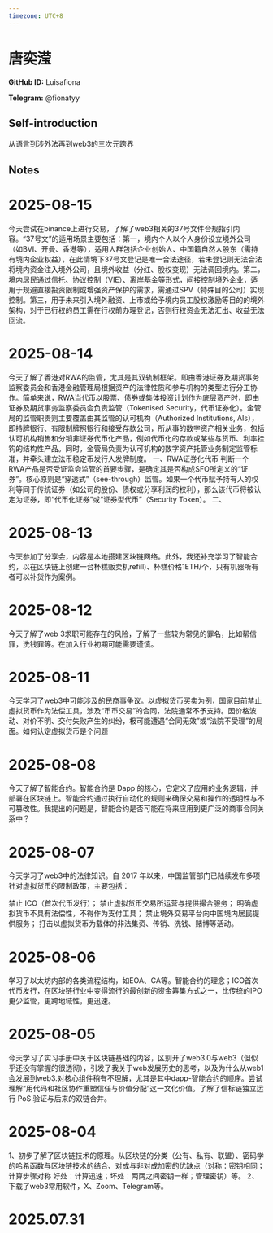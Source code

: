 ```yaml
---
timezone: UTC+8
---
```


# 唐奕滢

**GitHub ID:** Luisafiona

**Telegram:** @fionatyy

## Self-introduction

从语言到涉外法再到web3的三次元跨界

## Notes

<!-- Content_START -->
# 2025-08-15

今天尝试在binance上进行交易，了解了web3相关的37号文件合规指引内容。“37号文”的适用场景主要包括：第一，境内个人以个人身份设立境外公司（如BVI、开曼、香港等），适用人群包括企业创始人、中国籍自然人股东（需持有境内企业权益），在此情境下37号文登记是唯一合法途径，若未登记则无法合法将境内资金注入境外公司，且境外收益（分红、股权变现）无法调回境内。第二，境内居民通过信托、协议控制（VIE）、离岸基金等形式，间接控制境外企业，适用于规避直接投资限制或增强资产保护的需求，需通过SPV（特殊目的公司）实现控制。第三，用于未来引入境外融资、上市或给予境内员工股权激励等目的的境外架构，对于已行权的员工需在行权前办理登记，否则行权资金无法汇出、收益无法回流。

# 2025-08-14

今天了解了香港对RWA的监管，尤其是其双轨制框架。即由香港证券及期货事务监察委员会和香港金融管理局根据资产的法律性质和参与机构的类型进行分工协作。简单来说，RWA当代币以股票、债券或集体投资计划作为底层资产时，即由证券及期货事务监察委员会负责监管（Tokenised Security，代币证券化）。金管局的监管职责则主要覆盖由其监管的认可机构（Authorized Institutions, AIs），即持牌银行、有限制牌照银行和接受存款公司，所从事的数字资产相关业务，包括认可机构销售和分销非证券代币化产品，例如代币化的存款或某些与货币、利率挂钩的结构性产品。同时，金管局负责为认可机构的数字资产托管业务制定监管标准，并牵头建立法币稳定币发行人发牌制度。
一、RWA证券化代币
判断一个RWA产品是否受证监会监管的首要步骤，是确定其是否构成SFO所定义的“证券”。核心原则是“穿透式”（see-through）监管。如果一个代币赋予持有人的权利等同于传统证券（如公司的股份、债权或分享利润的权利），那么该代币将被认定为证券，即“代币化证券”或“证券型代币”（Security Token）。
二、

# 2025-08-13

今天参加了分享会，内容是本地搭建区块链网络。此外，我还补充学习了智能合约，以在区块链上创建一台杯糕贩卖机refill)、杯糕价格1ETH/个，只有机器所有者可以补货作为案例。

# 2025-08-12

今天了解了web 3求职可能存在的风险，了解了一些较为常见的罪名，比如帮信罪，洗钱罪等。在加入行业初期可能需要谨慎。

# 2025-08-11

今天学习了web3中可能涉及的民商事争议。以虚拟货币买卖为例，国家目前禁止虚拟货币作为法偿工具，涉及“币币交易”的合同，法院通常不予支持。因价格波动、对价不明、交付失败产生的纠纷，极可能遭遇“合同无效”或“法院不受理”的局面。如何认定虚拟货币是个问题

# 2025-08-08

今天了解了智能合约。智能合约是 Dapp 的核心，它定义了应用的业务逻辑，并部署在区块链上。智能合约通过执行自动化的规则来确保交易和操作的透明性与不可篡改性。我提出的问题是，智能合约是否可能在将来应用到更广泛的商事合同关系中？

# 2025-08-07

今天学习了web3中的法律知识。自 2017 年以来，中国监管部门已陆续发布多项针对虚拟货币的限制政策，主要包括：

禁止 ICO（首次代币发行）；
禁止虚拟货币交易所运营与提供撮合服务；
明确虚拟货币不具有法偿性，不得作为支付工具；
禁止境外交易平台向中国境内居民提供服务；
打击以虚拟货币为载体的非法集资、传销、洗钱、赌博等活动。

# 2025-08-06

学习了以太坊内部的各类流程结构，如EOA、CA等。智能合约的理念；ICO首次代币发行，在区块链行业中变得流行的最创新的资金筹集方式之一，比传统的IPO 更少监管，更跨地域性，更迅速。

# 2025-08-05

今天学习了实习手册中关于区块链基础的内容，区别开了web3.0与web3（但似乎还没有掌握的很透彻），引发了我关于web发展历史的思考，以及为什么从web1会发展到web3.对核心组件稍有不理解，尤其是其中dapp-智能合约的顺序。尝试理解“用代码和社区协作重塑信任与价值分配”这一文化价值。了解了信标链独立运行 PoS 验证与后来的双链合并。

# 2025-08-04

1、初步了解了区块链技术的原理。从区块链的分类（公有、私有、联盟）、密码学的哈希函数与区块链技术的结合、对成与非对成加密的优缺点（对称：密钥相同；计算步骤对称 好处：计算迅速；坏处：两两之间密钥一样；管理密钥）等。
2、下载了web3常用软件，X、Zoom、Telegram等。


# 2025.07.31


<!-- Content_END -->
